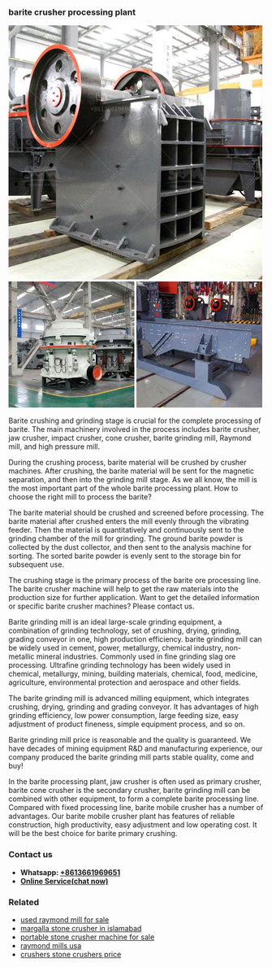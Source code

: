 <h3>barite crusher processing plant</h3><img src='1702952907.jpg' alt=''><p>Barite crushing and grinding stage is crucial for the complete processing of barite. The main machinery involved in the process includes barite crusher, jaw crusher, impact crusher, cone crusher, barite grinding mill, Raymond mill, and high pressure mill.</p><p>During the crushing process, barite material will be crushed by crusher machines. After crushing, the barite material will be sent for the magnetic separation, and then into the grinding mill stage. As we all know, the mill is the most important part of the whole barite processing plant. How to choose the right mill to process the barite?</p><p>The barite material should be crushed and screened before processing. The barite material after crushed enters the mill evenly through the vibrating feeder. Then the material is quantitatively and continuously sent to the grinding chamber of the mill for grinding. The ground barite powder is collected by the dust collector, and then sent to the analysis machine for sorting. The sorted barite powder is evenly sent to the storage bin for subsequent use.</p><p>The crushing stage is the primary process of the barite ore processing line. The barite crusher machine will help to get the raw materials into the production size for further application. Want to get the detailed information or specific barite crusher machines? Please contact us.</p><p>Barite grinding mill is an ideal large-scale grinding equipment, a combination of grinding technology, set of crushing, drying, grinding, grading conveyor in one, high production efficiency. barite grinding mill can be widely used in cement, power, metallurgy, chemical industry, non-metallic mineral industries. Commonly used in fine grinding slag ore processing. Ultrafine grinding technology has been widely used in chemical, metallurgy, mining, building materials, chemical, food, medicine, agriculture, environmental protection and aerospace and other fields.</p><p>The barite grinding mill is advanced milling equipment, which integrates crushing, drying, grinding and grading conveyor. It has advantages of high grinding efficiency, low power consumption, large feeding size, easy adjustment of product fineness, simple equipment process, and so on.</p><p>Barite grinding mill price is reasonable and the quality is guaranteed. We have decades of mining equipment R&D and manufacturing experience, our company produced the barite grinding mill parts stable quality, come and buy!</p><p>In the barite processing plant, jaw crusher is often used as primary crusher, barite cone crusher is the secondary crusher, barite grinding mill can be combined with other equipment, to form a complete barite processing line. Compared with fixed processing line, barite mobile crusher has a number of advantages. Our barite mobile crusher plant has features of reliable construction, high productivity, easy adjustment and low operating cost. It will be the best choice for barite primary crushing.</p><h3>Contact us</h3><ul><li><strong>Whatsapp:&nbsp;<a href="https://wa.me/8613661969651">+8613661969651</a></strong></li><li><a href="https://swt.shibang-china.com/?git&amp;zhl&amp;barite crusher processing plant"><strong>Online Service(chat now)</strong></a></li></ul><h3>Related</h3><ul><li><a href='used raymond mill for sale.md'>used raymond mill for sale</a></li><li><a href='margalla stone crusher in islamabad.md'>margalla stone crusher in islamabad</a></li><li><a href='portable stone crusher machine for sale.md'>portable stone crusher machine for sale</a></li><li><a href='raymond mills usa.md'>raymond mills usa</a></li><li><a href='crushers stone crushers price.md'>crushers stone crushers price</a></li></ul>